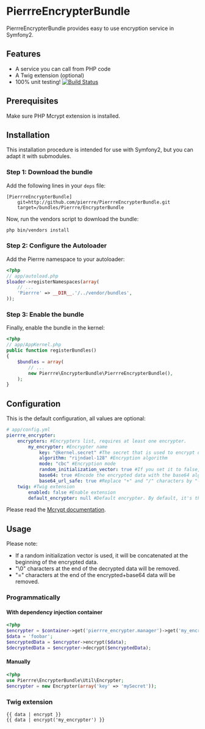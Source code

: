 # PierrreEncrypterBundle

PierrreEncrypterBundle provides easy to use encryption service in Symfony2.

## Features

- A service you can call from PHP code
- A Twig extension (optional)
- 100% unit testing! [![Build Status](https://secure.travis-ci.org/pierrre/PierrreEncrypterBundle.png)](http://travis-ci.org/pierrre/PierrreEncrypterBundle)

## Prerequisites

Make sure PHP Mcrypt extension is installed.

## Installation

This installation procedure is intended for use with Symfony2, but you can adapt it with submodules.

### Step 1: Download the bundle

Add the following lines in your `deps` file:

```
[PierrreEncrypterBundle]
    git=http://github.com/pierrre/PierrreEncrypterBundle.git
    target=/bundles/Pierrre/EncrypterBundle
```

Now, run the vendors script to download the bundle:

``` bash
php bin/vendors install
```

### Step 2: Configure the Autoloader

Add the Pierrre namespace to your autoloader:

``` php
<?php
// app/autoload.php
$loader->registerNamespaces(array(
    // ...
    'Pierrre' => __DIR__.'/../vendor/bundles',
));
```

### Step 3: Enable the bundle

Finally, enable the bundle in the kernel:

``` php
<?php
// app/AppKernel.php
public function registerBundles()
{
    $bundles = array(
        // ...
        new Pierrre\EncrypterBundle\PierrreEncrypterBundle(),
    );
}
```

## Configuration

This is the default configuration, all values are optional:

``` yaml
# app/config.yml
pierrre_encrypter:
    encrypters: #Encrypters list, requires at least one encrypter.
        my_encrypter: #Encrypter name
            key: "@kernel.secret" #The secret that is used to encrypt data. By default, it will use the kernel secret.
            algorithm: "rijndael-128" #Encryption algorithm
            mode: "cbc" #Encryption mode
            random_initialization_vector: true #If you set it to false, it will use a blank string as initialization vector.
            base64: true #Encode the encrypted data with the base64 algorithm.
            base64_url_safe: true #Replace "+" and "/" characters by "-" and "_".
    twig: #Twig extension
        enabled: false #Enable extension
        default_encrypter: null #Default encrypter. By default, it's the first encrypter
```

Please read the [Mcrypt documentation](http://www.php.net/manual/en/book.mcrypt.php).  

## Usage

Please note:

- If a random initialization vector is used, it will be concatenated at the beginning of the encrypted data.
- "\0" characters at the end of the decrypted data will be removed.
- "=" characters at the end of the encrypted+base64 data will be removed.

### Programmatically

#### With dependency injection container

``` php
<?php
$encrypter = $container->get('pierrre_encrypter.manager')->get('my_encrypter');
$data = 'foobar';
$encryptedData = $encrypter->encrypt($data);
$decryptedData = $encrypter->decrypt($encryptedData);
```

#### Manually

``` php
<?php
use Pierrre\EncrypterBundle\Util\Encrypter;
$encrypter = new Encrypter(array('key' => 'mySecret'));
```

### Twig extension

```
{{ data | encrypt }}
{{ data | encrypt('my_encrypter') }}
```